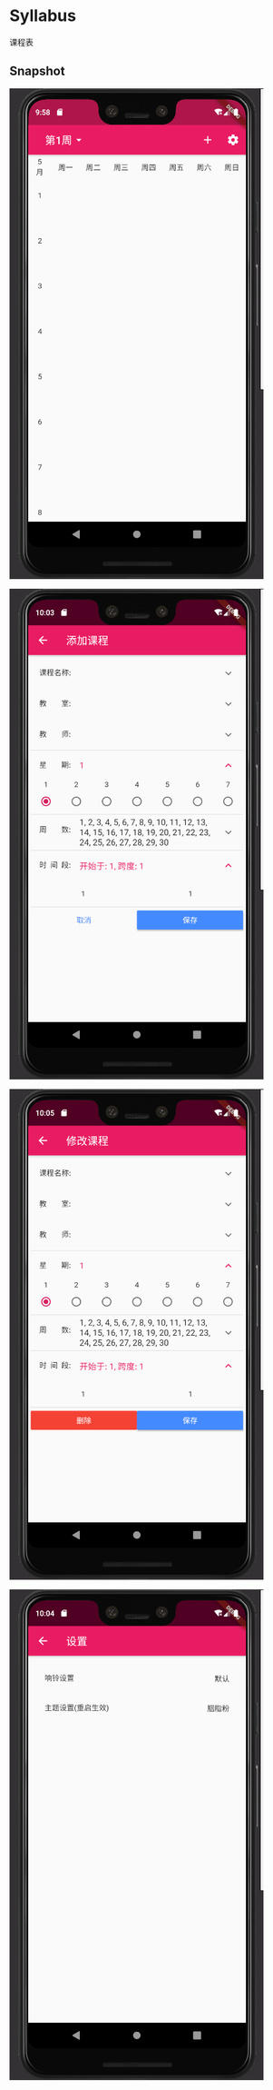# Syllabus

课程表

## Snapshot

![main](./misc/main.png)

![create](./misc/create.png)

![modify](./misc/modify.png)

![settings](./misc/settings.png)